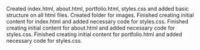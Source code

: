 Created index.html, about.html, portfolio.html, styles.css and added basic structure on all html files.
Created folder for images.
Finished creating initial content for index.html and added necessary code for styles.css.
Finished creating initial content for about.html and added necessary code for styles.css.
Finished creating initial content for portfolio.html and added necessary code for styles.css.